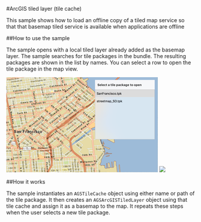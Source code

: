#ArcGIS tiled layer (tile cache)

This sample shows how to load an offline copy of a tiled map service so that that basemap tiled service is available when applications are offline

##How to use the sample

The sample opens with a local tiled layer already added as the basemap layer. The sample searches for tile packages in the bundle. The resulting packages are shown in the list by names. You can select a row to open the tile package in the map view.

![](image1.png)
![](image2.png)

##How it works

The sample instantiates an `AGSTileCache` object using either name or path of the tile package. It then creates an `AGSArcGISTiledLayer` object using that tile cache and assign it as a basemap to the map. It repeats these steps when the user selects a new tile package.





